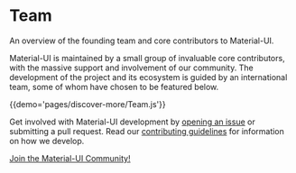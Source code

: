 # Team

An overview of the founding team and core contributors to Material-UI.

Material-UI is maintained by a small group of invaluable core contributors, with the massive support and involvement of our community.
The development of the project and its ecosystem is guided by an international team, some of whom have chosen to be featured below.

{{demo='pages/discover-more/Team.js'}}

Get involved with Material-UI development by [opening an issue](https://github.com/callemall/material-ui/issues/new) or submitting a pull request.
Read our [contributing guidelines](https://github.com/callemall/material-ui/blob/master/CONTRIBUTING.md) for information on how we develop.

[Join the Material-UI Community!](/discover-more/community)
